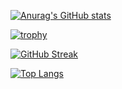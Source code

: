 <!--
**ArthurGasparin/ArthurGasparin** is a ✨ _special_ ✨ repository because its `README.md` (this file) appears on your GitHub profile.

Here are some ideas to get you started:

- 🔭 I’m currently working on ...
- 🌱 I’m currently learning ...
- 👯 I’m looking to collaborate on ...
- 🤔 I’m looking for help with ...
- 💬 Ask me about ...
- 📫 How to reach me: ...
- 😄 Pronouns: ...
- ⚡ Fun fact: ...
-->

[![Anurag's GitHub stats](https://github-readme-stats.vercel.app/api?username=ArthurGasparin&count_private=true&theme=dracula)](https://github.com/anuraghazra/github-readme-stats)

[![trophy](https://github-profile-trophy.vercel.app/?username=ArthurGasparin&theme=dracula)](https://github.com/ryo-ma/github-profile-trophy)

[![GitHub Streak](https://github-readme-streak-stats.herokuapp.com/?user=ArthurGasparin)](https://git.io/streak-stats)

[![Top Langs](https://github-readme-stats.vercel.app/api/top-langs/?username=ArthurGasparin&layout=compact)](https://github.com/anuraghazra/github-readme-stats)
